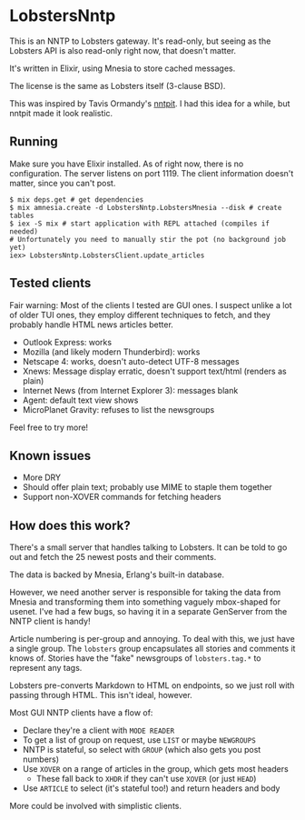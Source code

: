# LobstersNntp

This is an NNTP to Lobsters gateway. It's read-only, but seeing as the Lobsters
API is also read-only right now, that doesn't matter.

It's written in Elixir, using Mnesia to store cached messages.

The license is the same as Lobsters itself (3-clause BSD).

This was inspired by Tavis Ormandy's [nntpit](https://github.com/taviso/nntpit).
I had this idea for a while, but nntpit made it look realistic.

## Running

Make sure you have Elixir installed. As of right now, there is no configuration.
The server listens on port 1119. The client information doesn't matter, since
you can't post.

```
$ mix deps.get # get dependencies
$ mix amnesia.create -d LobstersNntp.LobstersMnesia --disk # create tables
$ iex -S mix # start application with REPL attached (compiles if needed)
# Unfortunately you need to manually stir the pot (no background job yet)
iex> LobstersNntp.LobstersClient.update_articles
```

## Tested clients

Fair warning: Most of the clients I tested are GUI ones. I suspect unlike a lot
of older TUI ones, they employ different techniques to fetch, and they probably
handle HTML news articles better.

* Outlook Express: works
* Mozilla (and likely modern Thunderbird): works
* Netscape 4: works, doesn't auto-detect UTF-8 messages
* Xnews: Message display erratic, doesn't support text/html (renders as plain)
* Internet News (from Internet Explorer 3): messages blank
* Agent: default text view shows 
* MicroPlanet Gravity: refuses to list the newsgroups

Feel free to try more!

## Known issues

* More DRY
* Should offer plain text; probably use MIME to staple them together
* Support non-XOVER commands for fetching headers

## How does this work?

There's a small server that handles talking to Lobsters. It can be told to go
out and fetch the 25 newest posts and their comments.

The data is backed by Mnesia, Erlang's built-in database.

However, we need another server is responsible for taking the data from Mnesia
and transforming them into something vaguely mbox-shaped for usenet. I've had a
few bugs, so having it in a separate GenServer from the NNTP client is handy!

Article numbering is per-group and annoying. To deal with this, we just have a
single group. The `lobsters` group encapsulates all stories and comments it
knows of. Stories have the "fake" newsgroups of `lobsters.tag.*` to represent
any tags.

Lobsters pre-converts Markdown to HTML on endpoints, so we just roll with
passing through HTML. This isn't ideal, however.

Most GUI NNTP clients have a flow of:

* Declare they're a client with `MODE READER`
* To get a list of group on request, use `LIST` or maybe `NEWGROUPS`
* NNTP is stateful, so select with `GROUP` (which also gets you post numbers)
* Use `XOVER` on a range of articles in the group, which gets most headers
  * These fall back to `XHDR` if they can't use `XOVER` (or  just `HEAD`)
* Use `ARTICLE` to select (it's stateful too!) and return headers and body

More could be involved with simplistic clients.
